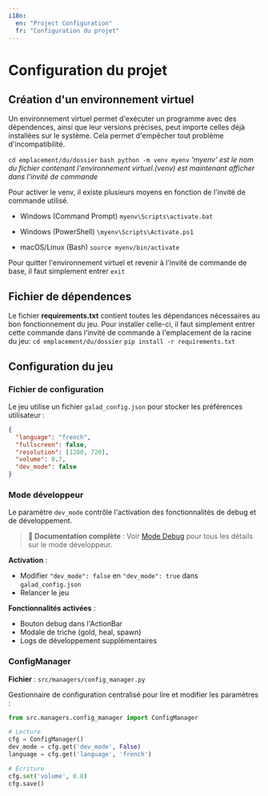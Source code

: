 ```yaml
---
i18n:
  en: "Project Configuration"
  fr: "Configuration du projet"
---
```


# Configuration du projet

## Création d'un environnement virtuel

Un environnement virtuel permet d'exécuter un programme avec des dépendences, ainsi que leur versions précises, peut importe celles déjà installées sur le système.
Cela permet d'empêcher tout problème d'incompatibilité.

```cd emplacement/du/dossier```
```bash python -m venv myenv```
*'myenv' est le nom du fichier contenant l'environnement virtuel.(venv) est maintenant afficher dans l'invité de commande*

Pour activer le venv, il existe plusieurs moyens en fonction de l'invité de commande utilisé.

- Windows (Command Prompt)
```myenv\Scripts\activate.bat```

- Windows (PowerShell)
```\myenv\Scripts\Activate.ps1```

- macOS/Linux (Bash)
```source myenv/bin/activate```

Pour quitter l'environnement virtuel et revenir à l'invité de commande de base, il faut simplement entrer ```exit```


## Fichier de dépendences

Le fichier **requirements.txt** contient toutes les dépendances nécessaires au bon fonctionnement du jeu.
Pour installer celle-ci, il faut simplement entrer cette commande dans l'invité de commande à l'emplacement de la racine du jeu:
```cd emplacement/du/dossier```
```pip install -r requirements.txt```

## Configuration du jeu

### Fichier de configuration

Le jeu utilise un fichier `galad_config.json` pour stocker les préférences utilisateur :

```json
{
  "language": "french",
  "fullscreen": false,
  "resolution": [1280, 720],
  "volume": 0.7,
  "dev_mode": false
}
```

### Mode développeur

Le paramètre `dev_mode` contrôle l'activation des fonctionnalités de debug et de développement.

> **📖 Documentation complète** : Voir [Mode Debug](debug-mode.md) pour tous les détails sur le mode développeur.

**Activation** :

- Modifier `"dev_mode": false` en `"dev_mode": true` dans `galad_config.json`
- Relancer le jeu

**Fonctionnalités activées** :

- Bouton debug dans l'ActionBar
- Modale de triche (gold, heal, spawn)
- Logs de développement supplémentaires

### ConfigManager

**Fichier** : `src/managers/config_manager.py`

Gestionnaire de configuration centralisé pour lire et modifier les paramètres :

```python
from src.managers.config_manager import ConfigManager

# Lecture
cfg = ConfigManager()
dev_mode = cfg.get('dev_mode', False)
language = cfg.get('language', 'french')

# Écriture
cfg.set('volume', 0.8)
cfg.save()
```
